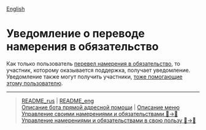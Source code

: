 [English](../../documents_eng/notifications/obligation_created.md)

# Уведомление о переводе намерения в обязательство

Как только пользователь [перевел намерения в обязательство](../actions/creation_of_obligation.md), то участник, которому оказывается поддержка, получает уведомление. Уведомление также могут получить участники, [тоже помогающие этому пользователю](../actions/list_other_people.md).

---
> [README_rus](../../README.md)  |  [README_eng](../../README_eng.md)    
> [Описание бота прямой адресной помощи](../index.md)  |  [Описание меню](../faq/menu.md)    
> [Управление своими намерениями и обязательствами 👤->👥](../actions/show_int_obl.md)  
> [Управление намерениями и обязательствами в свою пользу 👥->👤](../actions/show_int_obl_for_me.md)  
